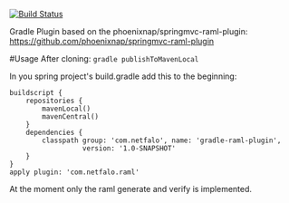 [![Build Status](https://travis-ci.org/netfalo/gradle-raml-plugin.svg?branch=master)](https://travis-ci.org/netfalo/gradle-raml-plugin)

Gradle Plugin based on the phoenixnap/springmvc-raml-plugin:  
https://github.com/phoenixnap/springmvc-raml-plugin

#Usage
After cloning: ```gradle publishToMavenLocal```

In you spring project's build.gradle add this to the beginning:
```
buildscript {
    repositories {
        mavenLocal()
        mavenCentral()
    }
    dependencies {
        classpath group: 'com.netfalo', name: 'gradle-raml-plugin',
                  version: '1.0-SNAPSHOT'
    }
}
apply plugin: 'com.netfalo.raml'
```

At the moment only the raml generate and verify is implemented.
